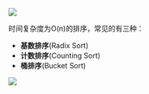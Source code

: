 ![](https://ws3.sinaimg.cn/large/006tKfTcly1g0ji8ctcb6j30wc0ls43m.jpg)

时间复杂度为O(n)的排序，常见的有三种：

- **基数排序**(Radix Sort)
- **计数排序**(Counting Sort)
- **桶排序**(Bucket Sort)

![](http://ww1.sinaimg.cn/large/006tNc79ly1g3ygtf062cj30g20i2whb.jpg)

